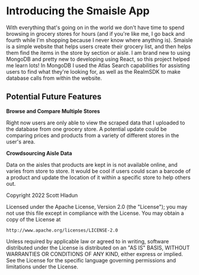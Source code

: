 # Introducing the Smaisle App

With everything that's going on in the world we don't have time to spend browsing in grocery stores for hours (and if you're like me, I go back and fourth while I'm shopping because I never know where anything is). Smaisle is a simple website that helps users create their grocery list, and then helps them find the items in the store by section or aisle.
I am brand new to using MongoDB and pretty new to developing using React, so this project helped me learn lots! In MongoDB I used the Atlas Search capabilities for assisting users to find what they're looking for, as well as the RealmSDK to make database calls from within the website.

## Potential Future Features

**Browse and Compare Multiple Stores**

Right now users are only able to view the scraped data that I uploaded to the database from one grocery store. A potential update could be comparing prices and products from a variety of different stores in the user's area.

**Crowdsourcing Aisle Data**

Data on the aisles that products are kept in is not available online, and varies from store to store. It would be cool if users could scan a barcode of a product and update the location of it within a specific store to help others out.

Copyright 2022 Scott Hladun

Licensed under the Apache License, Version 2.0 (the "License");
you may not use this file except in compliance with the License.
You may obtain a copy of the License at

    http://www.apache.org/licenses/LICENSE-2.0

Unless required by applicable law or agreed to in writing, software
distributed under the License is distributed on an "AS IS" BASIS,
WITHOUT WARRANTIES OR CONDITIONS OF ANY KIND, either express or implied.
See the License for the specific language governing permissions and
limitations under the License.

